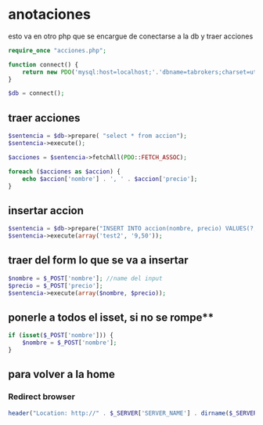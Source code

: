 # anotaciones

esto va en otro php que se encargue de conectarse a la db y traer acciones

```php
require_once "acciones.php";

function connect() {
    return new PDO('mysql:host=localhost;'.'dbname=tabrokers;charset=utf8', 'root', '');
}

$db = connect();
```

## traer acciones

```php
$sentencia = $db->prepare( "select * from accion");
$sentencia->execute();

$acciones = $sentencia->fetchAll(PDO::FETCH_ASSOC);

foreach ($acciones as $accion) {
    echo $accion['nombre'] . ', ' . $accion['precio'];
}
```

## insertar accion

```php
$sentencia = $db->prepare("INSERT INTO accion(nombre, precio) VALUES(?, ?)");
$sentencia->execute(array('test2', '9,50'));
```

## traer del form lo que se va a insertar

```php
$nombre = $_POST['nombre']; //name del input
$precio = $_POST['precio'];
$sentencia->execute(array($nombre, $precio));
```

## ponerle a todos el isset, si no se rompe**

```php
if (isset($_POST['nombre'])) {
    $nombre = $_POST['nombre'];
}
```

## para volver a la home

### Redirect browser

```php
header("Location: http://" . $_SERVER['SERVER_NAME'] . dirname($_SERVER['PHP_SELF']));
```